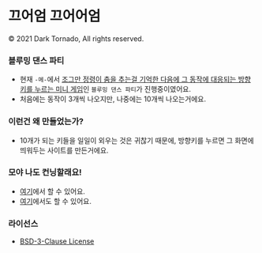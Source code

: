 # 끄어엄 끄어어엄

© 2021 Dark Tornado, All rights reserved.

### 블루밍 댄스 파티
* 현재 `-메-`에서 [조그만 정령이 춤을 추는걸 기억한 다음에 그 동작에 대응되는 방향키를 누르는 미니 게임](https://maplestory.nexon.com/News/Event/Ongoing/449)인 `블루밍 댄스 파티`가 진행중이였어요.
* 처음에는 동작이 3개씩 나오지만, 나중에는 10개씩 나오는거에요.

### 이런건 왜 만들었는가?
* 10개가 되는 키들을 일일이 외우는 것은 귀찮기 때문에, 방향키를 누르면 그 화면에 띄워두는 사이트를 만든거에요.

### 모야 나도 컨닝할래요!
* [여기](https://darktornado.develope.kr/maple/arrowlog/)에서 할 수 있어요.
* [여기](https://darktornado.github.io/BloomingDancePartyCheat/)에서도 할 수 있어요.

### 라이선스
* [BSD-3-Clause License](LICENSE)
